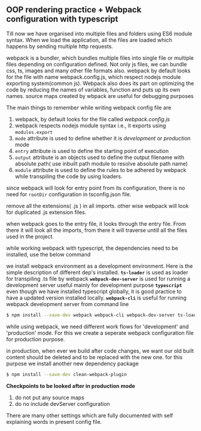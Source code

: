## OOP rendering practice + Webpack configuration with typescript

Till now we have organised into multiple files and folders using ES6 module syntax. When we load the application, all the files are loaded which happens by sending multiple http requests. 

webpack is a bundler, which bundles multiple files into single file or multiple files depending on configuration defined. Not only js files, we can bundle css, ts, images and many other file formats also. webpack by default looks for the file with name webpack.config.js, which respect nodejs module exporting system(common js).
Webpack also does its part on optimizing the code by reducing the names of variables, function and puts up its own names. source maps created by wbpack are useful for debugging purposes

The main things to remember while writing webpack config file are
1. webpack, by default looks for the file called _webpack.config.js_
2. webpack respects nodejs module syntax i.e., it exports using ```modules.export```
3. ```mode``` attribute is used to define whether it is _development_ or _production_ mode
4. ```entry``` attribute is used to define the starting point of execution
5. ```output``` attribute is an objects used to define the output filename with absolute path( use inbuilt path module to resolve absolute path name)
6. ```module``` attribute is used to define the rules to be adhered by webpack while transpiling the code by using loaders.

since webpack will look for entry point from its configuration, there is no need for `rootDir` configuration in tsconfig.json file.

remove all the extensions( .js ) in all imports. other wise webpack will look for duplicated .js extension files.

when webpack goes to the entry file, it looks through the entry file. From there it will look all the imports, from there it will traverse untill all the files used in the project. 

while working webpack with typescript, the dependencies need to be installed, use the below command

we install webpack environment as a development environment. Here is the simple description of different dep's installed.
__```ts-loader```__ is used as loader for transpiling .ts file by webpack
__```webpack-dev-server```__ is used for running a development server useful mainly for development purpose
__`typescript`__ even though we have installed typescript globally, it is good practice to have a updated version installed locally.
__```webpack-cli```__ is useful for running webpack development server from command line
```sh
$ npm install --save-dev webpack webpack-cli webpack-dev-server ts-loader typescript
```

while using webpack, we need different work flows for 'development' and 'production' mode. For this we create a seperate webpack configuration file for production purpose. 

in production, when ever we build after code changes, we want our old built content should be deleted and to be replaced with the new one. for this purpose we install another new dependency package

```sh
$ npm install --save-dev clean-webpack-plugin
```

**Checkpoints to be looked after in production mode**
1. do not put any source maps
2. do no include devServer configuration

There are many other settings which are fully documented with self explaining words in present config file.